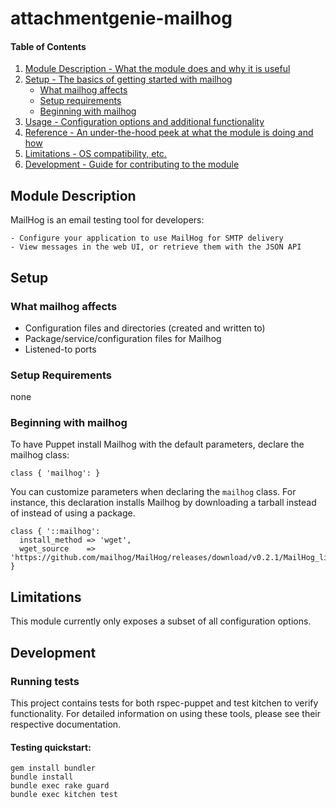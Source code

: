 # attachmentgenie-mailhog

#### Table of Contents

1. [Module Description - What the module does and why it is useful](#module-description)
2. [Setup - The basics of getting started with mailhog](#setup)
    * [What mailhog affects](#what-mailhog-affects)
    * [Setup requirements](#setup-requirements)
    * [Beginning with mailhog](#beginning-with-mailhog)
3. [Usage - Configuration options and additional functionality](#usage)
4. [Reference - An under-the-hood peek at what the module is doing and how](#reference)
5. [Limitations - OS compatibility, etc.](#limitations)
6. [Development - Guide for contributing to the module](#development)

## Module Description

MailHog is an email testing tool for developers:

    - Configure your application to use MailHog for SMTP delivery
    - View messages in the web UI, or retrieve them with the JSON API

## Setup

### What mailhog affects

- Configuration files and directories (created and written to)
- Package/service/configuration files for Mailhog
- Listened-to ports

### Setup Requirements

none

### Beginning with mailhog

To have Puppet install Mailhog with the default parameters, declare the mailhog class:

``` puppet
class { 'mailhog': }
```

You can customize parameters when declaring the `mailhog` class. For instance,
 this declaration installs Mailhog by downloading a tarball instead of instead of using a package.

``` puppet
class { '::mailhog':
  install_method => 'wget',
  wget_source    => 'https://github.com/mailhog/MailHog/releases/download/v0.2.1/MailHog_linux_amd64',
}
```

## Limitations

This module currently only exposes a subset of all configuration options.

## Development

### Running tests

This project contains tests for both rspec-puppet and test kitchen to verify functionality. For detailed information on using these tools, please see their respective documentation.

#### Testing quickstart:

```
gem install bundler
bundle install
bundle exec rake guard
bundle exec kitchen test
